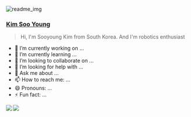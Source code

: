 ![readme_img](https://github.com/kimsooyoung/ros2aria/assets/12381733/71e87d36-1c35-4e0f-9b47-0ec892cb9f14)

### [Kim Soo Young](https://kimsooyoung.github.io/)

> Hi, I'm Sooyoung Kim from South Korea. And I'm robotics enthusiast

- 🔭 I’m currently working on ...
- 🌱 I’m currently learning ...
- 👯 I’m looking to collaborate on ...
- 🤔 I’m looking for help with ...
- 💬 Ask me about ...
- 📫 How to reach me: ...
- 😄 Pronouns: ...
- ⚡ Fun fact: ...


<img align="left" src="https://github-readme-stats.vercel.app/api?username=kimsooyoung&theme=monokai&layout=compact&count_private=true&show_icons=true&hide_border=true"/>
<img align="left" src="https://github-readme-stats.vercel.app/api/top-langs/?username=kimsooyoung&theme=monokai&layout=compact&hide_border=true&card_width=250&langs_count=12"/>

